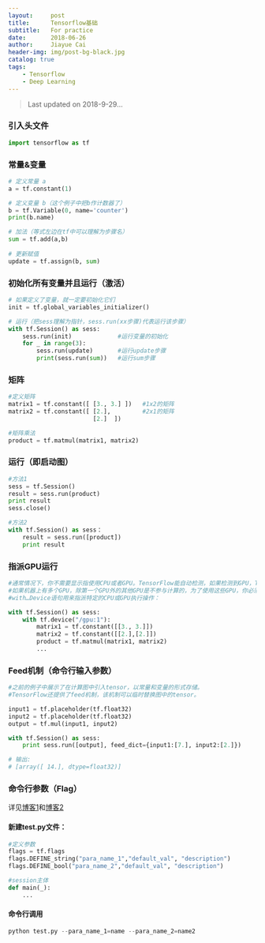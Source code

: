 ```yaml
---
layout:     post
title:      Tensorflow基础
subtitle:   For practice
date:       2018-06-26
author:     Jiayue Cai
header-img: img/post-bg-black.jpg
catalog: true
tags:
    - Tensorflow
    - Deep Learning
---
```



> Last updated on 2018-9-29...  

### 引入头文件 

```python
import tensorflow as tf
```

### 常量&变量 

```python
# 定义常量 a
a = tf.constant(1)

# 定义变量 b（这个例子中把b作计数器了）
b = tf.Variable(0, name='counter')
print(b.name)

# 加法（等式左边在tf中可以理解为步骤名）
sum = tf.add(a,b)
	
# 更新赋值
update = tf.assign(b, sum)
```	
### 初始化所有变量并且运行（激活）

```python
# 如果定义了变量，就一定要初始化它们
init = tf.global_variables_initializer() 

# 运行（把sess理解为指针，sess.run(xx步骤)代表运行该步骤）
with tf.Session() as sess:
	sess.run(init)             #运行变量的初始化
	for _ in range(3):
		sess.run(update)       #运行update步骤
		print(sess.run(sum))   #运行sum步骤
```

### 矩阵

```python
#定义矩阵
matrix1 = tf.constant([ [3., 3.] ])   #1x2的矩阵
matrix2 = tf.constant([ [2.],         #2x1的矩阵
                        [2.]  ])

#矩阵乘法
product = tf.matmul(matrix1, matrix2)
```	

### 运行（即启动图）

```python
#方法1
sess = tf.Session()
result = sess.run(product)
print result
sess.close()

#方法2
with tf.Session() as sess：
	result = sess.run([product])
	print result
```

### 指派GPU运行

```python
#通常情况下，你不需要显示指使用CPU或者GPU。TensorFlow能自动检测，如果检测到GPU，TensorFlow会使用第一个GPU来执行操作。
#如果机器上有多个GPU，除第一个GPU外的其他GPU是不参与计算的，为了使用这些GPU，你必须将op明确指派给他们执行。
#with…Device语句用来指派特定的CPU或GPU执行操作：

with tf.Session() as sess:
	with tf.device("/gpu:1"):
		matrix1 = tf.constant([[3., 3.]])
		matrix2 = tf.constant([[2.],[2.]])
		product = tf.matmul(matrix1, matrix2)
		...
```	

### Feed机制（命令行输入参数） 

```python
#之前的例子中展示了在计算图中引入tensor，以常量和变量的形式存储。
#TensorFlow还提供了feed机制，该机制可以临时替换图中的tensor。

input1 = tf.placeholder(tf.float32)
input2 = tf.placeholder(tf.float32)
output = tf.mul(input1, input2)

with tf.Session() as sess:
	print sess.run([output], feed_dict={input1:[7.], input2:[2.]})

# 输出:
# [array([ 14.], dtype=float32)]
```

### 命令行参数（Flag）

详见[博客1](https://blog.csdn.net/u012436149/article/details/52870069)和[博客2](https://blog.csdn.net/lyc_yongcai/article/details/73456960)
	
#### 新建test.py文件：

```python
#定义参数
flags = tf.flags
flags.DEFINE_string("para_name_1","default_val", "description")
flags.DEFINE_bool("para_name_2","default_val", "description")

#session主体
def main(_): 
	...
```	

#### 命令行调用

```python
python test.py --para_name_1=name --para_name_2=name2
```
